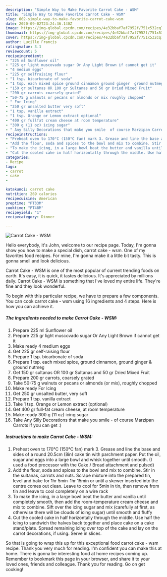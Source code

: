 ```yaml
---
description: "Simple Way to Make Favorite Carrot Cake - WSM"
title: "Simple Way to Make Favorite Carrot Cake - WSM"
slug: 602-simple-way-to-make-favorite-carrot-cake-wsm
date: 2020-09-02T23:24:36.140Z
image: https://img-global.cpcdn.com/recipes/4e32bbaf7af7952f/751x532cq70/carrot-cake-wsm-recipe-main-photo.jpg
thumbnail: https://img-global.cpcdn.com/recipes/4e32bbaf7af7952f/751x532cq70/carrot-cake-wsm-recipe-main-photo.jpg
cover: https://img-global.cpcdn.com/recipes/4e32bbaf7af7952f/751x532cq70/carrot-cake-wsm-recipe-main-photo.jpg
author: Lucille Francis
ratingvalue: 3.1
reviewcount: 5
recipeingredient:
- "225 ml Sunflower oil"
- "225 gr light muscovado sugar Or Any Light Brown if cannot get it"
- "4 medium eggs"
- "225 gr selfraising flour"
- "1 tsp. bicarbonate of soda"
- "1 tsp. each mixed spice ground cinnamon ground ginger  ground nutmeg"
- "150 gr sultanas OR 100 gr Sultanas and 50 gr Dried Mixed Fruit"
- "200 gr carrots coarsely grated"
- "50-75 g walnuts or pecans or almonds or mix roughly chopped"
- " For Icing"
- "250 gr unsalted butter very soft"
- "1 tsp. vanilla extract"
- "1 tsp. Orange or Lemon extract optional"
- "400 gr fullfat cream cheese at room temperature"
- "300 g (11 oz) icing sugar"
- " Any Silly Decorations that make you smile  of course Marzipan Carrots if you can get "
recipeinstructions:
- "Preheat oven to 170°C (150°C fan) mark 3. Grease and line the base and sides of a round 20.5cm (8in) cake tin with parchment paper. Put the oil, sugar and eggs into a large bowl and whisk together until smooth. (I used a food processor with the Cake / Bread attachment and pulsed)"
- "Add the flour, soda and spices to the bowl and mix to combine. Stir in the sultanas, carrots and nuts. Scrape mixture into the prepared tin, level and bake for 1hr 5min-1hr 15min or until a skewer inserted into the centre comes out clean. Leave to cool for 5min in tin, then remove from tin and leave to cool completely on a wire rack"
- "To make the icing, in a large bowl beat the butter and vanilla until completely smooth, then add the room-temperature cream cheese and mix to combine. Sift over the icing sugar and mix (carefully at first, as otherwise there will be clouds of icing sugar) until smooth and fluffy"
- "Cut the cooled cake in half horizontally through the middle. Use half the icing to sandwich the halves back together and place cake on a cake stand/plate. Spread remaining icing over top of the cake and lay on the carrot decorations, if using. Serve in slices."
categories:
- Recipe
tags:
- carrot
- cake
- 

katakunci: carrot cake  
nutrition: 269 calories
recipecuisine: American
preptime: "PT33M"
cooktime: "PT48M"
recipeyield: "1"
recipecategory: Dinner

---
```



![Carrot Cake - WSM](https://img-global.cpcdn.com/recipes/4e32bbaf7af7952f/751x532cq70/carrot-cake-wsm-recipe-main-photo.jpg)

Hello everybody, it's John, welcome to our recipe page. Today, I'm gonna show you how to make a special dish, carrot cake - wsm. One of my favorites food recipes. For mine, I'm gonna make it a little bit tasty. This is gonna smell and look delicious.



Carrot Cake - WSM is one of the most popular of current trending foods on earth. It's easy, it is quick, it tastes delicious. It's appreciated by millions daily. Carrot Cake - WSM is something that I've loved my entire life. They're fine and they look wonderful.


To begin with this particular recipe, we have to prepare a few components. You can cook carrot cake - wsm using 16 ingredients and 4 steps. Here is how you can achieve it.

<!--inarticleads1-->

##### The ingredients needed to make Carrot Cake - WSM:

1. Prepare 225 ml Sunflower oil
1. Prepare 225 gr light muscovado sugar Or Any Light Brown if cannot get it
1. Make ready 4 medium eggs
1. Get 225 gr self-raising flour
1. Prepare 1 tsp. bicarbonate of soda
1. Prepare 1 tsp. each mixed spice, ground cinnamon, ground ginger &amp; ground nutmeg
1. Get 150 gr sultanas OR 100 gr Sultanas and 50 gr Dried Mixed Fruit
1. Prepare 200 gr carrots, coarsely grated
1. Take 50-75 g walnuts or pecans or almonds (or mix), roughly chopped
1. Make ready  For Icing
1. Get 250 gr unsalted butter, very soft
1. Prepare 1 tsp. vanilla extract
1. Take 1 tsp. Orange or Lemon extract (optional)
1. Get 400 gr full-fat cream cheese, at room temperature
1. Make ready 300 g (11 oz) icing sugar
1. Take  Any Silly Decorations that make you smile - of course Marzipan Carrots if you can get :)




<!--inarticleads2-->

##### Instructions to make Carrot Cake - WSM:

1. Preheat oven to 170°C (150°C fan) mark 3. Grease and line the base and sides of a round 20.5cm (8in) cake tin with parchment paper. Put the oil, sugar and eggs into a large bowl and whisk together until smooth. (I used a food processor with the Cake / Bread attachment and pulsed)
1. Add the flour, soda and spices to the bowl and mix to combine. Stir in the sultanas, carrots and nuts. Scrape mixture into the prepared tin, level and bake for 1hr 5min-1hr 15min or until a skewer inserted into the centre comes out clean. Leave to cool for 5min in tin, then remove from tin and leave to cool completely on a wire rack
1. To make the icing, in a large bowl beat the butter and vanilla until completely smooth, then add the room-temperature cream cheese and mix to combine. Sift over the icing sugar and mix (carefully at first, as otherwise there will be clouds of icing sugar) until smooth and fluffy
1. Cut the cooled cake in half horizontally through the middle. Use half the icing to sandwich the halves back together and place cake on a cake stand/plate. Spread remaining icing over top of the cake and lay on the carrot decorations, if using. Serve in slices.




So that is going to wrap this up for this exceptional food carrot cake - wsm recipe. Thank you very much for reading. I'm confident you can make this at home. There is gonna be interesting food at home recipes coming up. Remember to bookmark this page in your browser, and share it to your loved ones, friends and colleague. Thank you for reading. Go on get cooking!
